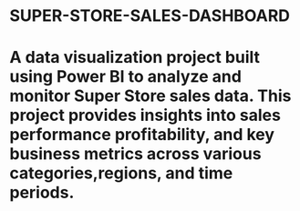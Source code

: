 # SUPER-STORE-SALES-DASHBOARD
# A data visualization project built using Power BI to analyze and monitor Super Store sales data. This project provides insights into sales performance profitability, and key business metrics across various categories,regions, and time periods.
